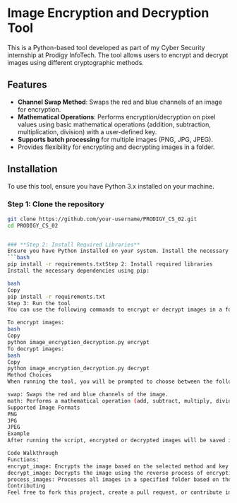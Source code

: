 # Image Encryption and Decryption Tool

This is a Python-based tool developed as part of my Cyber Security internship at Prodigy InfoTech. The tool allows users to encrypt and decrypt images using different cryptographic methods.

## Features
- **Channel Swap Method**: Swaps the red and blue channels of an image for encryption.
- **Mathematical Operations**: Performs encryption/decryption on pixel values using basic mathematical operations (addition, subtraction, multiplication, division) with a user-defined key.
- **Supports batch processing** for multiple images (PNG, JPG, JPEG).
- Provides flexibility for encrypting and decrypting images in a folder.

## Installation
To use this tool, ensure you have Python 3.x installed on your machine.

### Step 1: Clone the repository
```bash
git clone https://github.com/your-username/PRODIGY_CS_02.git
cd PRODIGY_CS_02


### **Step 2: Install Required Libraries**
Ensure you have Python installed on your system. Install the necessary libraries by running:
```bash
pip install -r requirements.txtStep 2: Install required libraries
Install the necessary dependencies using pip:

bash
Copy
pip install -r requirements.txt
Step 3: Run the tool
You can use the following commands to encrypt or decrypt images in a folder.

To encrypt images:
bash
Copy
python image_encryption_decryption.py encrypt
To decrypt images:
bash
Copy
python image_encryption_decryption.py decrypt
Method Choices
When running the tool, you will be prompted to choose between the following encryption methods:

swap: Swaps the red and blue channels of the image.
math: Performs a mathematical operation (add, subtract, multiply, divide) with a user-defined key.
Supported Image Formats
PNG
JPG
JPEG
Example
After running the script, encrypted or decrypted images will be saved in the output_images folder.

Code Walkthrough
Functions:
encrypt_image: Encrypts the image based on the selected method and key.
decrypt_image: Decrypts the image using the reverse process of encryption.
process_images: Processes all images in a specified folder based on the chosen action (encrypt or decrypt).
Contributing
Feel free to fork this project, create a pull request, or contribute in any way. If you find bugs or have suggestions for improvements, please create an issue.


